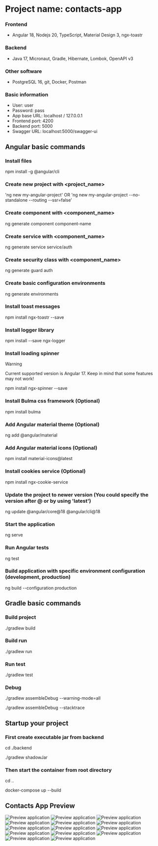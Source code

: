 # Project name: contacts-app

### Frontend

- Angular 18, Nodejs 20, TypeScript, Material Design 3, ngx-toastr

### Backend

- Java 17, Micronaut, Gradle, Hibernate, Lombok, OpenAPI v3

### Other software

- PostgreSQL 16, git, Docker, Postman

### Basic information

- User: user
- Password: pass
- App base URL: localhost / 127.0.0.1
- Frontend port: 4200
- Backend port: 5000
- Swagger URL: localhost:5000/swagger-ui

## Angular basic commands

### Install files
npm install -g @angular/cli

### Create new project with <project_name>

'ng new my-angular-project' OR 'ng new my-angular-project --no-standalone --routing --ssr=false'

### Create component with <component_name>

ng generate component component-name

### Create service with <component_name>

ng generate service service/auth

### Create security class with <component_name>

ng generate guard auth

### Create basic configuration environments

ng generate environments

### Install toast messages

npm install ngx-toastr --save

### Install logger library

npm install --save ngx-logger

### Install loading spinner

> [!WARNING]
> Current supported version is Angular 17. Keep in mind that some features may not work!

npm install ngx-spinner --save

### Install Bulma css framework (Optional)

npm install bulma

### Add Angular material theme (Optional)

ng add @angular/material

### Add Angular material icons (Optional)

npm install material-icons@latest

### Install cookies service (Optional)

npm install ngx-cookie-service

### Update the project to newer version (You could specify the version after @ or by using 'latest')

ng update @angular/core@18 @angular/cli@18

### Start the application

ng serve

### Run Angular tests

ng test

### Build application with specific environment configuration (development, production)

ng build --configuration production

## Gradle basic commands

### Build project

./gradlew build

### Build run

./gradlew run

### Run test

./gradlew test

### Debug

./gradlew assembleDebug  --warning-mode=all

./gradlew assembleDebug  --stacktrace

## Startup your project

### First create executable jar from backend

cd ./backend

./gradlew shadowJar

### Then start the container from root directory

cd ..

docker-compose up --build

## Contacts App Preview

![Preview application](images/1.PNG)
![Preview application](images/2.PNG)
![Preview application](images/3.PNG)
![Preview application](images/4.PNG)
![Preview application](images/5.PNG)
![Preview application](images/6.PNG)
![Preview application](images/7.PNG)
![Preview application](images/8.PNG)
![Preview application](images/9.PNG)
![Preview application](images/9-1.PNG)
![Preview application](images/10.PNG)
![Preview application](images/11.PNG)
![Preview application](images/12.PNG)
![Preview application](images/13.PNG)
